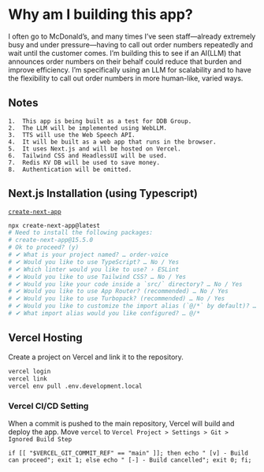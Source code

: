 # Why am I building this app?

I often go to McDonald’s, and many times I’ve seen staff—already extremely busy 
and under pressure—having to call out order numbers repeatedly and wait until the customer comes. 
I’m building this to see if an AI(LLM) that announces order numbers on their behalf could reduce 
that burden and improve efficiency. I’m specifically using an LLM for scalability and to have 
the flexibility to call out order numbers in more human-like, varied ways.

## Notes
	1.	This app is being built as a test for DDB Group.
	2.	The LLM will be implemented using WebLLM.
	3.	TTS will use the Web Speech API.
	4.	It will be built as a web app that runs in the browser.
	5.	It uses Next.js and will be hosted on Vercel.
	6.	Tailwind CSS and HeadlessUI will be used.
	7.	Redis KV DB will be used to save money.
	8.	Authentication will be omitted.

## Next.js Installation (using Typescript)
[`create-next-app`](https://nextjs.org/docs/app/api-reference/cli/create-next-app)
```bash
npx create-next-app@latest
# Need to install the following packages:
# create-next-app@15.5.0
# Ok to proceed? (y) 
# ✔ What is your project named? … order-voice
# ✔ Would you like to use TypeScript? … No / Yes
# ✔ Which linter would you like to use? › ESLint
# ✔ Would you like to use Tailwind CSS? … No / Yes
# ✔ Would you like your code inside a `src/` directory? … No / Yes
# ✔ Would you like to use App Router? (recommended) … No / Yes
# ✔ Would you like to use Turbopack? (recommended) … No / Yes
# ✔ Would you like to customize the import alias (`@/*` by default)? … No / Yes
# ✔ What import alias would you like configured? … @/*
```

## Vercel Hosting
Create a project on Vercel and link it to the repository.
```bash
vercel login
vercel link
vercel env pull .env.development.local
```

### Vercel CI/CD Setting
When a commit is pushed to the main repository, Vercel will build and deploy the app.
Move `vercel` to `Vercel Project > Settings > Git > Ignored Build Step`
```shell
if [[ "$VERCEL_GIT_COMMIT_REF" == "main" ]]; then echo " [v] - Build can proceed"; exit 1; else echo " [-] - Build cancelled"; exit 0; fi;
```

